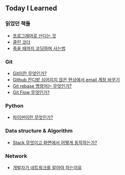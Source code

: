 ## Today I Learned 

### 읽었던 책들
+ <a href="https://github.com/pan3800/TIL/blob/main/%EC%9D%BD%EC%97%88%EB%8D%98%20%EC%B1%85%EB%93%A4/%ED%94%84%EB%A1%9C%EA%B7%B8%EB%9E%98%EB%A8%B8%EB%A1%9C%20%EC%82%B0%EB%8B%A4%EB%8A%94%20%EA%B2%83.md">프로그래머로 산다는 것</a>
+ <a href="https://github.com/pan3800/TIL/blob/main/%EC%9D%BD%EC%97%88%EB%8D%98%20%EC%B1%85%EB%93%A4/%ED%81%B4%EB%A6%B0%20%EC%BD%94%EB%8D%94.md">클린 코더</a>
+ <a href="https://github.com/pan3800/TIL/blob/main/%EC%9D%BD%EC%97%88%EB%8D%98%20%EC%B1%85%EB%93%A4/%EC%A3%BD%EC%9D%84%20%EB%95%8C%EA%B9%8C%EC%A7%80%20%EC%BD%94%EB%94%A9%ED%95%98%EB%A9%B0%20%EC%82%AC%EB%8A%94%20%EB%B2%95.md">죽을 때까지 코딩하며 사는법</a>

### Git
+ <a href="https://yanacoding.tistory.com/4">Git이란 무엇인가?</a>
+ <a href="https://wellbell.tistory.com/43">Github 잔디밭 심어지지 않은 현상에서 email 계정 바꾸기</a>
+ <a href="https://cross-the-line.tistory.com/20">Git rebase 명령어는 무엇인가?</a>
+ <a href="https://puleugo.tistory.com/107">Git Flow 무엇인가?</a>

### Python
+ <a href="">파이썬이란 무엇인가?</a>


### Data structure & Algorithm
+ <a href="https://tmdrnr96.tistory.com/28">Stack 무엇이고 화면에서 어떻게 동작하는가?</a>

### Network
+ <a href="https://hongong.hanbit.co.kr/network-%EA%B0%9C%EB%B0%9C%EC%9E%90%EA%B0%80-%EC%BB%B4%ED%93%A8%ED%84%B0-%EB%84%A4%ED%8A%B8%EC%9B%8C%ED%81%AC%EB%A5%BC-%EC%95%8C%EC%95%84%EC%95%BC-%ED%95%98%EB%8A%94-%EC%9D%B4%EC%9C%A0/">개발자가 네트워크를 알아야 하는이유</a>



